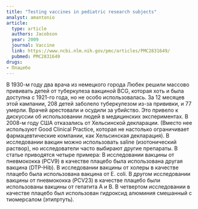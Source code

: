 ```yaml
---
title: "Testing vaccines in pediatric research subjects"
analyst: amantonio
article:
  type: article
  authors: Jacobson
  year: 2009
  journal: Vaccine
  link: https://www.ncbi.nlm.nih.gov/pmc/articles/PMC2831649/
  pubmed: PMC2831649
drugs:
- Плацебо
---
```


В 1930-м году два врача из немецкого города Любек решили массово прививать детей от туберкулеза вакциной BCG, которая хоть и была доступна с 1921-го года, но не особо использовалась. За 12 месяцев этой кампании, 208 детей заболело туберкулезом из-за прививки, и 77 умерли. Врачей арестовали и осудили за убийство.
Это привело к дискуссии об использовании людей в медицинских экспериментах.
В 2008-м году США отказались от Хельсинской декларации. (Вместо нее используют Good Clinical Practice, которая не настолько ограничивает фармацевтические компании, как Хельсинская декларация).
В исследовании вакцин можно использовать saline (изотонический раствор), но исследователи часто выбирают другие препараты. В статье приводятся четыре примера:
В исследовании вакцины от пневмококка (PCV9) в качестве плацебо была использована другая вакцина (DTP-Hib).
В исследовании вакцины от холеры в качестве плацебо была использована вакцина от E. coli.
В другом исследовании вакцины от пневмококка (PCV23) в качестве плацебо были использованы вакцины от гепатита А и В.
В четвертом исследовании в качестве плацебо был использован гидроксид алюминия смешанный с тиомерсалом (этилртуть).
